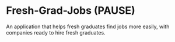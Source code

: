 # Fresh-Grad-Jobs (PAUSE)
An application that helps fresh graduates find jobs more easily, with companies ready to hire fresh graduates.

